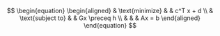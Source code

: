 $$
\begin{equation}
\begin{aligned}
& \text{minimize}
& & c^T x + d \\
& \text{subject to}
& & Gx \preceq h \\
& & & Ax = b
\end{aligned}
\end{equation}
$$
